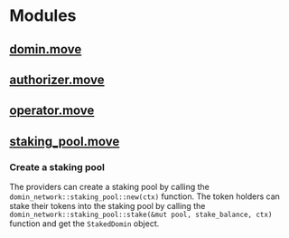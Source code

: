 
# Modules

## [domin.move](./domin./domin.move)
## [authorizer.move](./nodes/authorizer.move)
## [operator.move](./nodes/operator.move)
## [staking_pool.move](./nodes/staking_pool.move)
### Create a staking pool

The providers can create a staking pool by calling the `domin_network::staking_pool::new(ctx)` function.
The token holders can stake their tokens into the staking pool by calling the `domin_network::staking_pool::stake(&mut pool, stake_balance, ctx)` function and get the `StakedDomin` object.